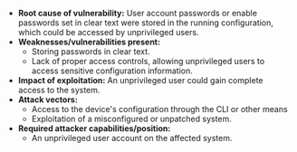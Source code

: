 - **Root cause of vulnerability:** User account passwords or enable passwords set in clear text were stored in the running configuration, which could be accessed by unprivileged users.
- **Weaknesses/vulnerabilities present:**
    - Storing passwords in clear text.
    - Lack of proper access controls, allowing unprivileged users to access sensitive configuration information.
- **Impact of exploitation:** An unprivileged user could gain complete access to the system.
- **Attack vectors:**
    - Access to the device's configuration through the CLI or other means
    - Exploitation of a misconfigured or unpatched system.
- **Required attacker capabilities/position:**
    -  An unprivileged user account on the affected system.